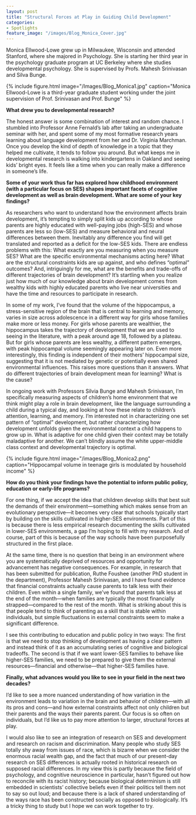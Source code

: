 ```yaml
---
layout: post
title: "Structural Forces at Play in Guiding Child Development"
categories: 
- Spotlights
feature_image: "/images/Blog_Monica_Cover.jpg"
---
```


Monica Ellwood-Lowe grew up in Milwaukee, Wisconsin and attended Stanford, where she majored in Psychology.
She is starting her third year in the psychology graduate program at UC Berkeley where she studies 
developmental psychology. She is supervised by Profs. Mahesh Srinivasan and Silva Bunge. 

{% include figure.html image="/Images/Blog_Monica1.jpg" caption="Monica Ellwood-Lowe is a third-year graduate student working under the joint supervision of Prof. Srinivasan and Prof. Bunge" %}

**What drew you to developmental research?**

The honest answer is some combination of interest and random chance. I stumbled into Professor Anne Fernald’s lab after taking an undergraduate seminar with her, and spent some of my most formative research years learning about language development from her and Dr. Virginia Marchman. Once you develop the kind of depth of knowledge in a topic that they helped me cultivate, it tends to follow you around. But what keeps me in developmental research is walking into kindergartens in Oakland and seeing kids’ bright eyes. It feels like a time when you can really make a difference in someone’s life.

**Some of your work thus far has explored how childhood environment (with a particular focus on SES) shapes important facets of cognitive development as well as brain development. What are some of your key findings?**

As researchers who want to understand how the environment affects brain development, it’s tempting to simply split kids up according to whose parents are highly educated with well-paying jobs (high-SES) and whose parents are less so (low-SES) and measure behavioral and neural differences between them. Inevitably any difference you find will get translated and reported as a deficit for the low-SES kids. There are endless problems with this: What exactly are you measuring when you measure SES? What are the specific environmental mechanisms acting here? What are the structural constraints kids are up against, and who defines “optimal” outcomes? And, intriguingly for me, what are the benefits and trade-offs of different trajectories of brain development? It’s startling when you realize just how much of our knowledge about brain development comes from wealthy kids with highly educated parents who live near universities and have the time and resources to participate in research.

In some of my work, I’ve found that the volume of the hippocampus, a stress-sensitive region of the brain that is central to learning and memory, varies in size across adolescence in a different way for girls whose families make more or less money. For girls whose parents are wealthier, the hippocampus takes the trajectory of development that we are used to seeing in the literature, with a peak around age 18, followed by a plateau. But for girls whose parents are less wealthy, a different pattern emerges, with peak hippocampal volume seemingly appearing later on. Even more interestingly, this finding is independent of their mothers’ hippocampal size, suggesting that it is not mediated by genetic or potentially even shared environmental influences. This raises more questions than it answers. What do different trajectories of brain development mean for learning? What is the cause?

In ongoing work with Professors Silvia Bunge and Mahesh Srinivasan, I’m specifically measuring aspects of children’s home environment that we think might play a role in brain development, like the language surrounding a child during a typical day, and looking at how these relate to children’s attention, learning, and memory. I’m interested not in characterizing one set pattern of “optimal” development, but rather characterizing how development unfolds given the environmental context a child happens to grow up in. What is adaptive for one child given their context may be totally maladaptive for another. We can’t blindly assume the white upper-middle class context and developmental trajectory is optimal.

{% include figure.html image="/images/Blog_Monica2.png" caption="Hippocampal volume in teenage girls is modulated by household income" %}

**How do you think your findings have the potential to inform public policy, education or early-life programs?**

For one thing, if we accept the idea that children develop skills that best suit the demands of their environment—something which makes sense from an evolutionary perspective—it becomes very clear that schools typically start by building on the skills cultivated in higher-SES environments. Part of this is because there is less empirical research documenting the skills cultivated in lower-SES environments, a gap I’m hoping to fill with my research. And of course, part of this is because of the way schools have been purposefully structured in the first place.

At the same time, there is no question that being in an environment where you are systematically deprived of resources and opportunity for advancement has negative consequences. For example, in research that has been submitted for publication, Ruthe Foushee (another PhD student in the department), Professor Mahesh Srinivasan, and I have found evidence that financial constraints actually cause parents to talk less with their children. Even within a single family, we’ve found that parents talk less at the end of the month—when families are typically the most financially strapped—compared to the rest of the month. What is striking about this is that people tend to think of parenting as a skill that is stable within individuals, but simple fluctuations in external constraints seem to make a significant difference. 

I see this contributing to education and public policy in two ways: The first is that we need to stop thinking of development as having a clear pattern and instead think of it as an accumulating series of cognitive and biological tradeoffs. The second is that if we want lower-SES families to behave like higher-SES families, we need to be prepared to give them the external resources—financial and otherwise—that higher-SES families have. 

**Finally, what advances would you like to see in your field in the next two decades?**

I’d like to see a more nuanced understanding of how variation in the environment leads to variation in the brain and behavior of children—with all its pros and cons—and how external constraints affect not only children but their parents and the ways their parents parent. Our focus is so often on individuals, but I’d like us to pay more attention to larger, structural forces at play.

I would also like to see an integration of research on SES and development and research on racism and discrimination. Many people who study SES totally shy away from issues of race, which is bizarre when we consider the enormous racial wealth gap, and the fact that much of our present-day research on SES differences is actually rooted in historical research on supposed racial differences. In my view this is partly because the field of psychology, and cognitive neuroscience in particular, hasn’t figured out how to reconcile with its racist history; because biological determinism is still embedded in scientists’ collective beliefs even if their politics tell them not to say so out loud; and because there is a lack of shared understanding of the ways race has been constructed socially as opposed to biologically. It’s a tricky thing to study but I hope we can work together to try. 

